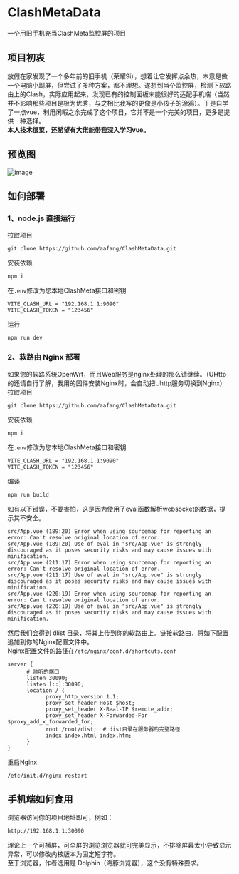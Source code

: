 # ClashMetaData
一个用旧手机充当ClashMeta监控屏的项目
## 项目初衷
放假在家发现了一个多年前的旧手机（荣耀9i），想着让它发挥点余热，本意是做一个电脑小副屏，但尝试了多种方案，都不理想。遂想到当个监控屏，检测下软路由上的Clash，实际应用起来，发现已有的控制面板未能很好的适配手机端（当然并不影响那些项目是极为优秀，与之相比我写的更像是小孩子的涂鸦）。于是自学了一点vue，利用闲暇之余完成了这个项目，它并不是一个完美的项目，更多是提供一种选择。  
**本人技术很菜，还希望有大佬能带我深入学习vue。**
## 预览图
![image](https://github.com/aafang/ClashMetaData/assets/145802153/b9b487b0-eb3c-4820-a280-d58b31511982)  
## 如何部署
### 1、node.js 直接运行
拉取项目
```
git clone https://github.com/aafang/ClashMetaData.git
```
安装依赖
```
npm i
```
在```.env```修改为您本地ClashMeta接口和密钥  
```
VITE_CLASH_URL = "192.168.1.1:9090"
VITE_CLASH_TOKEN = "123456"
```
运行
```
npm run dev 
```
### 2、软路由 Nginx 部署
如果您的软路系统OpenWrt，而且Web服务是nginx处理的那么请继续。（UHttp的还请自行了解，我用的固件安装Nginx时，会自动把Uhttp服务切换到Nginx）
拉取项目
```
git clone https://github.com/aafang/ClashMetaData.git
```
安装依赖
```
npm i
```
在```.env```修改为您本地ClashMeta接口和密钥  
```
VITE_CLASH_URL = "192.168.1.1:9090"
VITE_CLASH_TOKEN = "123456"
```
编译
```
npm run build
```
如有以下错误，不要害怕，这是因为使用了eval函数解析websocket的数据，提示其不安全。
```
src/App.vue (189:20) Error when using sourcemap for reporting an error: Can't resolve original location of error.
src/App.vue (189:20) Use of eval in "src/App.vue" is strongly discouraged as it poses security risks and may cause issues with minification.
src/App.vue (211:17) Error when using sourcemap for reporting an error: Can't resolve original location of error.
src/App.vue (211:17) Use of eval in "src/App.vue" is strongly discouraged as it poses security risks and may cause issues with minification.
src/App.vue (220:19) Error when using sourcemap for reporting an error: Can't resolve original location of error.
src/App.vue (220:19) Use of eval in "src/App.vue" is strongly discouraged as it poses security risks and may cause issues with minification.
```
然后我们会得到 dlist 目录，将其上传到你的软路由上。链接软路由，将如下配置追加到你的Nginx配置文件中。  
Nginx配置文件的路径在```/etc/nginx/conf.d/shortcuts.conf```
```
server {
      # 监听的端口
      listen 30090;
      listen [::]:30090;
      location / {
            proxy_http_version 1.1;
            proxy_set_header Host $host;
            proxy_set_header X-Real-IP $remote_addr;
            proxy_set_header X-Forwarded-For $proxy_add_x_forwarded_for;
            root /root/dist;  # dist目录在服务器的完整路径
            index index.html index.htm;
      }
}
```
重启Nginx
```
/etc/init.d/nginx restart
```
## 手机端如何食用
浏览器访问你的项目地址即可，例如：
```
http://192.168.1.1:30090
```
理论上一个可横屏，可全屏的浏览浏览器就可完美显示，不排除屏幕太小导致显示异常，可以修改内核版本为固定短字符。  
至于浏览器，作者选用是 Dolphin（海豚浏览器），这个没有特殊要求。

